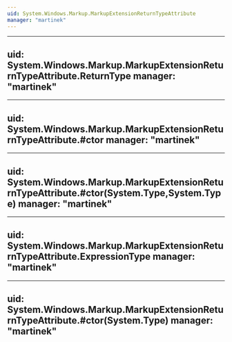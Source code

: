 ```yaml
---
uid: System.Windows.Markup.MarkupExtensionReturnTypeAttribute
manager: "martinek"
---
```


---
uid: System.Windows.Markup.MarkupExtensionReturnTypeAttribute.ReturnType
manager: "martinek"
---

---
uid: System.Windows.Markup.MarkupExtensionReturnTypeAttribute.#ctor
manager: "martinek"
---

---
uid: System.Windows.Markup.MarkupExtensionReturnTypeAttribute.#ctor(System.Type,System.Type)
manager: "martinek"
---

---
uid: System.Windows.Markup.MarkupExtensionReturnTypeAttribute.ExpressionType
manager: "martinek"
---

---
uid: System.Windows.Markup.MarkupExtensionReturnTypeAttribute.#ctor(System.Type)
manager: "martinek"
---
